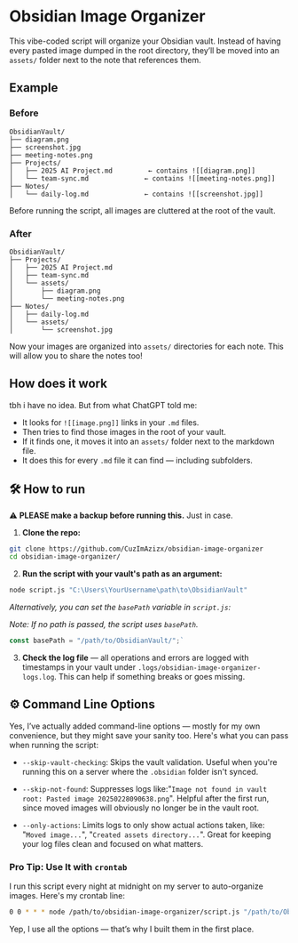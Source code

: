 # Obsidian Image Organizer

This vibe-coded script will organize your Obsidian vault. Instead of having every pasted image dumped in the root directory, they’ll be moved into an `assets/` folder next to the note that references them.

## Example

### Before

```
ObsidianVault/
├── diagram.png
├── screenshot.jpg
├── meeting-notes.png
├── Projects/
│   ├── 2025 AI Project.md         ← contains ![[diagram.png]]
│   └── team-sync.md              ← contains ![[meeting-notes.png]]
├── Notes/
│   └── daily-log.md              ← contains ![[screenshot.jpg]]
```

Before running the script, all images are cluttered at the root of the vault.

### After

```
ObsidianVault/
├── Projects/
│   ├── 2025 AI Project.md
│   ├── team-sync.md
│   └── assets/
│       ├── diagram.png
│       └── meeting-notes.png
├── Notes/
│   ├── daily-log.md
│   └── assets/
│       └── screenshot.jpg
```

Now your images are organized into `assets/` directories for each note. This will allow you to share the notes too!

## How does it work

tbh i have no idea. But from what ChatGPT told me:

- It looks for `![[image.png]]` links in your `.md` files.
- Then tries to find those images in the root of your vault.
- If it finds one, it moves it into an `assets/` folder next to the markdown file.
- It does this for every `.md` file it can find — including subfolders.

## 🛠️ How to run

⚠️ **PLEASE make a backup before running this.** Just in case.

1. **Clone the repo:**

```bash
git clone https://github.com/CuzImAzizx/obsidian-image-organizer
cd obsidian-image-organizer/
```
2. **Run the script with your vault's path as an argument:**
```bash
node script.js "C:\Users\YourUsername\path\to\ObsidianVault"
```
_Alternatively, you can set the `basePath` variable in `script.js`:_

_Note: If no path is passed, the script uses `basePath`._
```js
const basePath = "/path/to/ObsidianVault/";`
```

3. **Check the log file** — all operations and errors are logged with timestamps in your vault under `.logs/obsidian-image-organizer-logs.log`. This can help if something breaks or goes missing.

## ⚙️ Command Line Options

Yes, I’ve actually added command-line options — mostly for my own convenience, but they might save your sanity too. Here's what you can pass when running the script:

- `--skip-vault-checking`: Skips the vault validation. Useful when you're running this on a server where the `.obsidian` folder isn't synced.

- `--skip-not-found`: Suppresses logs like:"`Image not found in vault root: Pasted image 20250228090638.png`". Helpful after the first run, since moved images will obviously no longer be in the vault root.

- `--only-actions`: Limits logs to only show actual actions taken, like: "`Moved image...`", "`Created assets directory...`". Great for keeping your log files clean and focused on what matters.

### Pro Tip: Use It with `crontab`

I run this script every night at midnight on my server to auto-organize images. Here's my crontab line:

```bash
0 0 * * * node /path/to/obsidian-image-organizer/script.js "/path/to/ObsidianVault" --only-actions --skip-not-found --skip-vault-checking
```
Yep, I use all the options — that’s why I built them in the first place.
